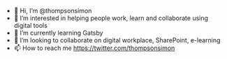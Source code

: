 - 👋 Hi, I’m @thompsonsimon
- 👀 I’m interested in helping people work, learn and collaborate using digital tools
- 🌱 I’m currently learning Gatsby
- 💞️ I’m looking to collaborate on digital workplace, SharePoint, e-learning
- 📫 How to reach me https://twitter.com/thompsonsimon

<!---
thompsonsimon/thompsonsimon is a ✨ special ✨ repository because its `README.md` (this file) appears on your GitHub profile.
You can click the Preview link to take a look at your changes.
--->
